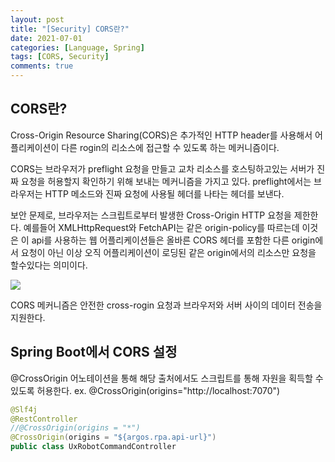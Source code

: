 ```yaml
---
layout: post
title: "[Security] CORS란?"
date: 2021-07-01
categories: [Language, Spring]
tags: [CORS, Security]
comments: true
---
```

## CORS란?

Cross-Origin Resource Sharing(CORS)은 추가적인 HTTP header를 사용해서 어플리케이션이 다른 rogin의 리소스에 접근할 수 있도록 하는 메커니즘이다. 

CORS는 브라우저가 preflight 요청을 만들고 교차 리소스를 호스팅하고있는 서버가 진짜 요청을 허용할지 확인하기 위해 보내는 메커니즘을 가지고 있다. preflight에서는 브라우저는 HTTP 메소드와 진짜 요청에 사용될 헤더를 나타는 헤더를 보낸다. 

보안 문제로, 브라우저는 스크립트로부터 발생한 Cross-Origin HTTP 요청을 제한한다. 예를들어 XMLHttpRequest와 FetchAPI는 같은 origin-policy를 따르는데 이것은 이 api를 사용하는 웹 어플리케이션들은 올바른 CORS 헤더를 포함한 다른 origin에서 요청이 아닌 이상 오직 어플리케이션이 로딩된 같은 origin에서의 리소스만 요청을 할수있다는 의미이다. 

<img src ="https://eunmik.github.io/bonita.github.io/assets/img/2021/0701/img1.png" />

CORS 메커니즘은 안전한 cross-rogin 요청과 브라우저와 서버 사이의 데이터 전송을 지원한다. 

## Spring Boot에서 CORS 설정

@CrossOrigin 어노테이션을 통해 해당 출처에서도 스크립트를 통해 자원을 획득할 수 있도록 허용한다.   ex. @CrossOrigin(origins="http://localhost:7070") 

```java
@Slf4j
@RestController
//@CrossOrigin(origins = "*")
@CrossOrigin(origins = "${argos.rpa.api-url}")
public class UxRobotCommandController
```




